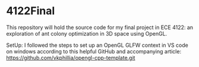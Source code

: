 # 4122Final
This repository will hold the source code for my final project in ECE 4122: an exploration of ant colony optimization in 3D space using OpenGL.

SetUp:
I followed the steps to set up an OpenGL GLFW context in VS code on windows according to this helpful GitHub and accompanying article:
https://github.com/vkphillia/opengl-cpp-template.git
